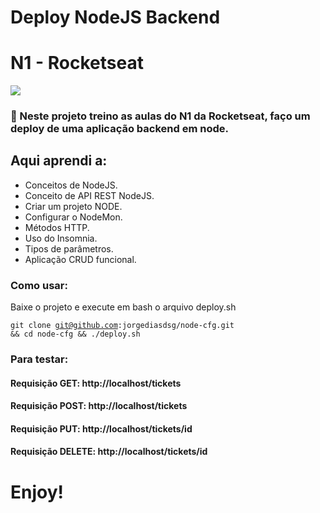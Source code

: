 # Deploy NodeJS Backend
# N1 - Rocketseat

![](https://camo.githubusercontent.com/d25397e9df01fe7882dcc1cbc96bdf052ffd7d0c/68747470733a2f2f73746f726167652e676f6f676c65617069732e636f6d2f676f6c64656e2d77696e642f626f6f7463616d702d676f737461636b2f6865616465722d6465736166696f732e706e67)

### :rocket: Neste projeto treino as aulas do N1 da Rocketseat, faço um deploy de uma aplicação backend em node.
<h2>Aqui aprendi a:</h2>
<ul>
<li>Conceitos de NodeJS.</li>
<li>Conceito de API REST NodeJS.</li>
<li>Criar um projeto NODE.</li>
<li>Configurar o NodeMon.</li>
<li>Métodos HTTP.</li>
<li>Uso do Insomnia.</li>
<li>Tipos de parâmetros.</li>
<li>Aplicação CRUD funcional.</li>
</ul>
  
### Como usar:
  Baixe o projeto e execute em bash o arquivo deploy.sh

  <code>git clone git@github.com:jorgediasdsg/node-cfg.git && cd node-cfg && ./deploy.sh</code>

### Para testar:

#### Requisição GET: http://localhost/tickets
#### Requisição POST: http://localhost/tickets
#### Requisição PUT: http://localhost/tickets/id
#### Requisição DELETE: http://localhost/tickets/id


# Enjoy!
